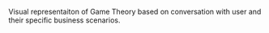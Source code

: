 Visual representaiton of Game Theory based on conversation with user and their specific business scenarios.
